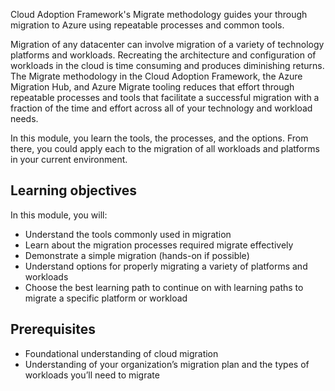 Cloud Adoption Framework's Migrate methodology guides your through migration to Azure using repeatable processes and common tools.

Migration of any datacenter can involve migration of a variety of technology platforms and workloads. Recreating the architecture and configuration of workloads in the cloud is time consuming and produces diminishing returns. The Migrate methodology in the Cloud Adoption Framework, the Azure Migration Hub, and Azure Migrate tooling reduces that effort through repeatable processes and tools that facilitate a successful migration with a fraction of the time and effort across all of your technology and workload needs.

In this module, you learn the tools, the processes, and the options. From there, you could apply each to the migration of all workloads and platforms in your current environment.

## Learning objectives

In this module, you will:

- Understand the tools commonly used in migration
- Learn about the migration processes required migrate effectively
- Demonstrate a simple migration (hands-on if possible)
- Understand options for properly migrating a variety of platforms and workloads 
- Choose the best learning path to continue on with learning paths to migrate a specific platform or workload

## Prerequisites

- Foundational understanding of cloud migration
- Understanding of your organization’s migration plan and the types of workloads you’ll need to migrate
